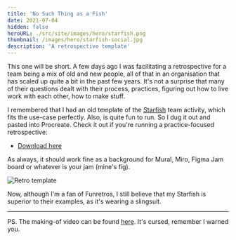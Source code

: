 ```yaml
---
title: 'No Such Thing as a Fish'
date: 2021-07-04
hidden: false
heroURL: ./src/site/images/hero/starfish.png
thumbnail: /images/hero/starfish-social.jpg
description: 'A retrospective template'
---
```


This one will be short. A few days ago I was facilitating a retrospective for a team being a mix of old and new people, all of that in an organisation that has scaled up quite a bit in the past few years. It's not a surprise that many of their questions dealt with their process, practices, figuring out how to live work with each other, how to make stuff.

I remembered that I had an old template of the [Starfish](https://www.funretrospectives.com/starfish/) team activity, which fits the use-case perfectly. Also, is quite fun to run. So I dug it out and pasted into Procreate. Check it out if you're running a practice-focused retrospective:

-   <a target='_blank' href='/images/starfish/template.png'>Download here</a>

As always, it should work fine as a background for Mural, Miro, Figma Jam board or whatever is your jam (mine's fig).

![Retro template](/images/starfish/preview.png)

Now, although I'm a fan of Funretros, I still believe that my Starfish is superior to their examples, as it's wearing a slingsuit.

---

PS. The making-of video can be found <a href='/images/starfish/making-of-nsfw.mp4' target='_blank' title="I'm burnt out" class="umami--click--cursed-starfish">here</a>. It's cursed, remember I warned you.
